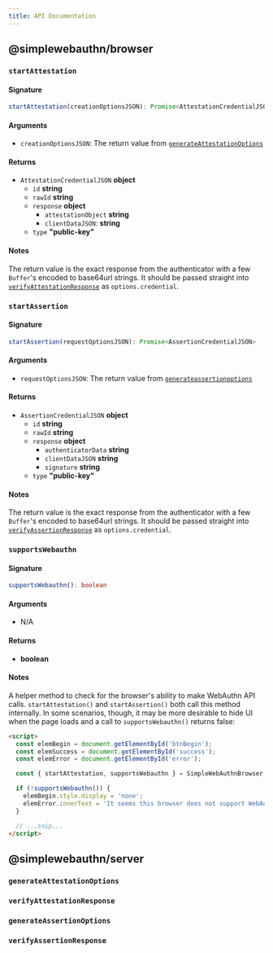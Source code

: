 ```yaml
---
title: API Documentation
---
```


## @simplewebauthn/browser

### `startAttestation`

#### Signature

```ts
startAttestation(creationOptionsJSON): Promise<AttestationCredentialJSON>
```

#### Arguments

- `creationOptionsJSON`: The return value from [`generateAttestationOptions`](#generateattestationoptions)

#### Returns

- `AttestationCredentialJSON` **object**
  - `id` **string**
  - `rawId` **string**
  - `response` **object**
    - `attestationObject` **string**
    - `clientDataJSON`: **string**
  - `type` **"public-key"**

#### Notes

The return value is the exact response from the authenticator with a few `Buffer`'s encoded to base64url strings. It should be passed straight into [`verifyAttestationResponse`](#verifyattestationresponse) as `options.credential`.

### `startAssertion`

#### Signature

```ts
startAssertion(requestOptionsJSON): Promise<AssertionCredentialJSON>
```

#### Arguments

- `requestOptionsJSON`: The return value from [`generateassertionoptions`](#)

#### Returns

- `AssertionCredentialJSON` **object**
  - `id` **string**
  - `rawId` **string**
  - `response` **object**
    - `authenticatorData` **string**
    - `clientDataJSON` **string**
    - `signature` **string**
  - `type` **"public-key"**

#### Notes

The return value is the exact response from the authenticator with a few `Buffer`'s encoded to base64url strings. It should be passed straight into [`verifyAssertionResponse`](#verifyassertionresponse) as `options.credential`.

### `supportsWebauthn`

#### Signature

```ts
supportsWebauthn(): boolean
```

#### Arguments

- N/A

#### Returns

- **boolean**

#### Notes

A helper method to check for the browser's ability to make WebAuthn API calls. `startAttestation()` and `startAssertion()` both call this method internally. In some scenarios, though, it may be more desirable to hide UI when the page loads and a call to `supportsWebauthn()` returns false:

```html
<script>
  const elemBegin = document.getElementById('btnBegin');
  const elemSuccess = document.getElementById('success');
  const elemError = document.getElementById('error');

  const { startAttestation, supportsWebauthn } = SimpleWebAuthnBrowser;

  if (!supportsWebauthn()) {
    elemBegin.style.display = 'none';
    elemError.innerText = 'It seems this browser does not support WebAuthn...';
  }

  // ...snip...
</script>
```

## @simplewebauthn/server

### `generateAttestationOptions`
### `verifyAttestationResponse`
### `generateAssertionOptions`
### `verifyAssertionResponse`
